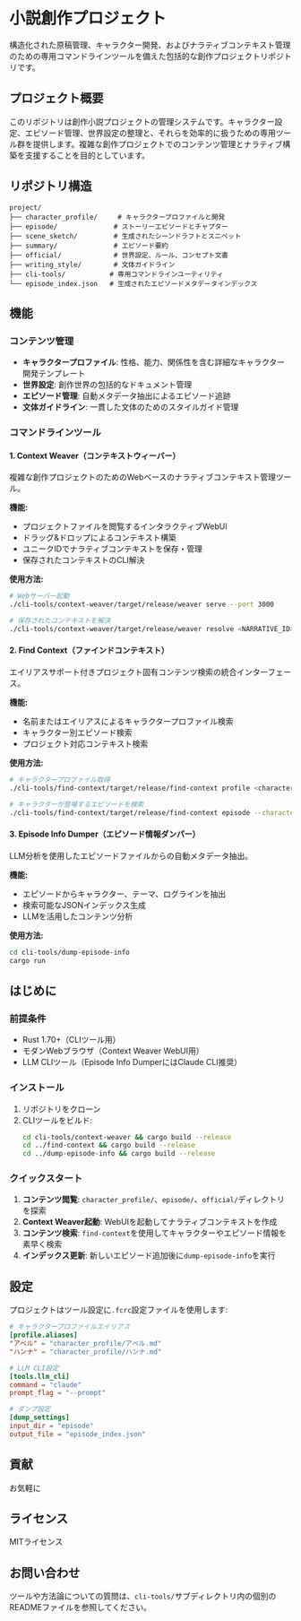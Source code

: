 # 小説創作プロジェクト

構造化された原稿管理、キャラクター開発、およびナラティブコンテキスト管理のための専用コマンドラインツールを備えた包括的な創作プロジェクトリポジトリです。

## プロジェクト概要

このリポジトリは創作小説プロジェクトの管理システムです。キャラクター設定、エピソード管理、世界設定の整理と、それらを効率的に扱うための専用ツール群を提供します。複雑な創作プロジェクトでのコンテンツ管理とナラティブ構築を支援することを目的としています。

## リポジトリ構造

```
project/
├── character_profile/     # キャラクタープロファイルと開発
├── episode/              # ストーリーエピソードとチャプター
├── scene_sketch/         # 生成されたシーンドラフトとスニペット
├── summary/              # エピソード要約
├── official/             # 世界設定、ルール、コンセプト文書
├── writing_style/        # 文体ガイドライン
├── cli-tools/           # 専用コマンドラインユーティリティ
└── episode_index.json   # 生成されたエピソードメタデータインデックス
```

## 機能

### コンテンツ管理
- **キャラクタープロファイル**: 性格、能力、関係性を含む詳細なキャラクター開発テンプレート
- **世界設定**: 創作世界の包括的なドキュメント管理
- **エピソード管理**: 自動メタデータ抽出によるエピソード追跡
- **文体ガイドライン**: 一貫した文体のためのスタイルガイド管理

### コマンドラインツール

#### 1. Context Weaver（コンテキストウィーバー）
複雑な創作プロジェクトのためのWebベースのナラティブコンテキスト管理ツール。

**機能:**
- プロジェクトファイルを閲覧するインタラクティブWebUI
- ドラッグ&ドロップによるコンテキスト構築
- ユニークIDでナラティブコンテキストを保存・管理
- 保存されたコンテキストのCLI解決

**使用方法:**
```bash
# Webサーバー起動
./cli-tools/context-weaver/target/release/weaver serve --port 3000

# 保存されたコンテキストを解決
./cli-tools/context-weaver/target/release/weaver resolve <NARRATIVE_ID>
```

#### 2. Find Context（ファインドコンテキスト）
エイリアスサポート付きプロジェクト固有コンテンツ検索の統合インターフェース。

**機能:**
- 名前またはエイリアスによるキャラクタープロファイル検索
- キャラクター別エピソード検索
- プロジェクト対応コンテキスト検索

**使用方法:**
```bash
# キャラクタープロファイル取得
./cli-tools/find-context/target/release/find-context profile <character_name>

# キャラクターが登場するエピソードを検索
./cli-tools/find-context/target/release/find-context episode --character <character_name>
```

#### 3. Episode Info Dumper（エピソード情報ダンパー）
LLM分析を使用したエピソードファイルからの自動メタデータ抽出。

**機能:**
- エピソードからキャラクター、テーマ、ログラインを抽出
- 検索可能なJSONインデックス生成
- LLMを活用したコンテンツ分析

**使用方法:**
```bash
cd cli-tools/dump-episode-info
cargo run
```

## はじめに

### 前提条件
- Rust 1.70+（CLIツール用）
- モダンWebブラウザ（Context Weaver WebUI用）
- LLM CLIツール（Episode Info DumperにはClaude CLI推奨）

### インストール
1. リポジトリをクローン
2. CLIツールをビルド:
   ```bash
   cd cli-tools/context-weaver && cargo build --release
   cd ../find-context && cargo build --release
   cd ../dump-episode-info && cargo build --release
   ```

### クイックスタート
1. **コンテンツ閲覧**: `character_profile/`、`episode/`、`official/`ディレクトリを探索
2. **Context Weaver起動**: WebUIを起動してナラティブコンテキストを作成
3. **コンテンツ検索**: `find-context`を使用してキャラクターやエピソード情報を素早く検索
4. **インデックス更新**: 新しいエピソード追加後に`dump-episode-info`を実行

## 設定

プロジェクトはツール設定に`.fcrc`設定ファイルを使用します:

```toml
# キャラクタープロファイルエイリアス
[profile.aliases]
"アベル" = "character_profile/アベル.md"
"ハンナ" = "character_profile/ハンナ.md"

# LLM CLI設定
[tools.llm_cli]
command = "claude"
prompt_flag = "--prompt"

# ダンプ設定
[dump_settings]
input_dir = "episode"
output_file = "episode_index.json"
```

## 貢献

お気軽に

## ライセンス

MITライセンス

## お問い合わせ

ツールや方法論についての質問は、`cli-tools/`サブディレクトリ内の個別のREADMEファイルを参照してください。